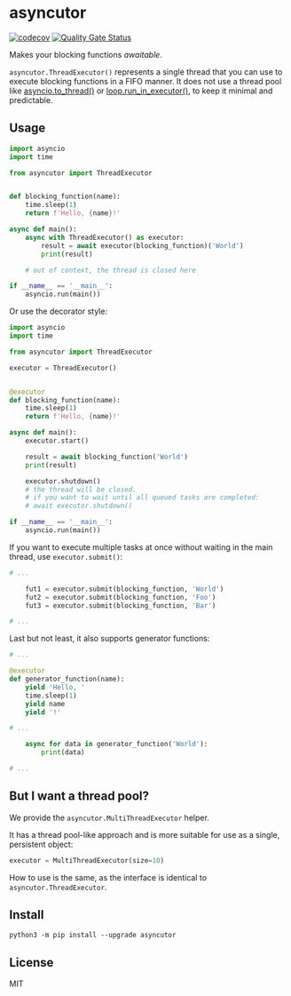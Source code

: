 # asyncutor

[![codecov](https://codecov.io/gh/nggit/asyncutor/branch/main/graph/badge.svg?token=E6GK8YQ26P)](https://codecov.io/gh/nggit/asyncutor)
[![Quality Gate Status](https://sonarcloud.io/api/project_badges/measure?project=nggit_asyncutor&metric=alert_status)](https://sonarcloud.io/summary/new_code?id=nggit_asyncutor)

Makes your blocking functions *awaitable*.

`asyncutor.ThreadExecutor()` represents a single thread that you can use to execute blocking functions in a FIFO manner.
It does not use a thread pool like [asyncio.to_thread()](https://docs.python.org/3/library/asyncio-task.html#asyncio.to_thread) or [loop.run_in_executor()](https://docs.python.org/3/library/asyncio-eventloop.html#asyncio.loop.run_in_executor), to keep it minimal and predictable.

## Usage
```python
import asyncio
import time

from asyncutor import ThreadExecutor


def blocking_function(name):
    time.sleep(1)
    return f'Hello, {name}!'

async def main():
    async with ThreadExecutor() as executor:
        result = await executor(blocking_function)('World')
        print(result)

    # out of context, the thread is closed here

if __name__ == '__main__':
    asyncio.run(main())
```

Or use the decorator style:
```python
import asyncio
import time

from asyncutor import ThreadExecutor

executor = ThreadExecutor()


@executor
def blocking_function(name):
    time.sleep(1)
    return f'Hello, {name}!'

async def main():
    executor.start()

    result = await blocking_function('World')
    print(result)

    executor.shutdown()
    # the thread will be closed.
    # if you want to wait until all queued tasks are completed:
    # await executor.shutdown()

if __name__ == '__main__':
    asyncio.run(main())
```

If you want to execute multiple tasks at once without waiting in the main thread, use `executor.submit()`:
```python
# ...

    fut1 = executor.submit(blocking_function, 'World')
    fut2 = executor.submit(blocking_function, 'Foo')
    fut3 = executor.submit(blocking_function, 'Bar')

# ...
```

Last but not least, it also supports generator functions:
```python
# ...

@executor
def generator_function(name):
    yield 'Hello, '
    time.sleep(1)
    yield name
    yield '!'

# ...

    async for data in generator_function('World'):
        print(data)

# ...
```
## But I want a thread pool?
We provide the `asyncutor.MultiThreadExecutor` helper.

It has a thread pool-like approach and is more suitable for use as a single, persistent object:

```python
executor = MultiThreadExecutor(size=10)
```

How to use is the same, as the interface is identical to `asyncutor.ThreadExecutor`.

## Install
```
python3 -m pip install --upgrade asyncutor
```

## License
MIT
